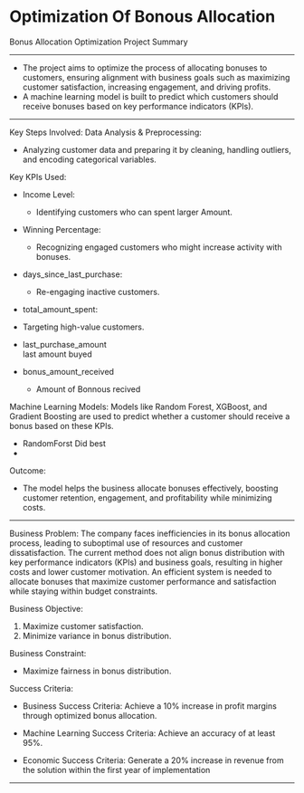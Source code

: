 # Optimization Of Bonous Allocation

Bonus Allocation Optimization Project Summary
____________________________________________________
- The project aims to optimize the process of allocating bonuses to customers, ensuring alignment with business goals such as maximizing customer satisfaction, increasing engagement, and driving profits.
- A machine learning model is built to predict which customers should receive bonuses based on key performance indicators (KPIs).


______________________________________________________
Key Steps Involved:
Data Analysis & Preprocessing:
- Analyzing customer data and preparing it by cleaning, handling outliers, and encoding categorical variables.

Key KPIs Used:
- Income Level: 
  - Identifying customers who can spent larger Amount.
- Winning Percentage:
  - Recognizing engaged customers who might increase activity with bonuses.
- days_since_last_purchase:
  -  Re-engaging inactive customers.
-  total_amount_spent:
  - Targeting high-value customers.

- last_purchase_amount        
   last amount buyed
   

- bonus_amount_received
    - Amount of Bonnous recived



Machine Learning Models: Models like Random Forest, XGBoost, and Gradient Boosting are used to predict whether a customer should receive a bonus based on these KPIs.

- RandomForst Did best
- 
Outcome:
- The model helps the business allocate bonuses effectively, boosting customer retention, engagement, and profitability while minimizing costs.
____________________________________________________________________________________________________________________________________________________________________
Business Problem:
The company faces inefficiencies in its bonus allocation process, leading to suboptimal use of 
resources and customer dissatisfaction. The current method does not align bonus distribution with 
key performance indicators (KPIs) and business goals, resulting in higher costs and lower customer 
motivation. An efficient system is needed to allocate bonuses that maximize customer performance 
and satisfaction while staying within budget constraints.

Business Objective:
1. Maximize customer satisfaction.
2. Minimize variance in bonus distribution.

Business Constraint:
- Maximize fairness in bonus distribution.

Success Criteria:

 - Business Success Criteria: Achieve a 10% increase in profit margins through optimized bonus 
allocation.

- Machine Learning Success Criteria: Achieve an accuracy of at least 95%.

- Economic Success Criteria: Generate a 20% increase in revenue from the solution within the 
first year of implementation
--------------------------------------------------------------------------------------------------------------------------------------------------------------------





